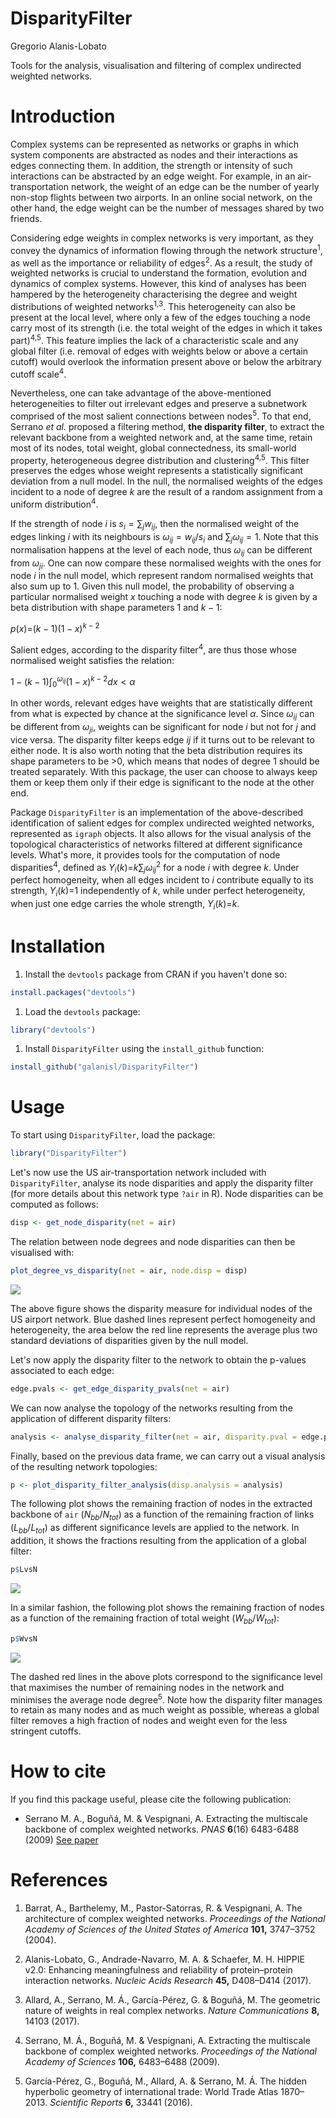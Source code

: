 DisparityFilter
================
Gregorio Alanis-Lobato

Tools for the analysis, visualisation and filtering of complex undirected weighted networks.

Introduction
============

Complex systems can be represented as networks or graphs in which system components are abstracted as nodes and their interactions as edges connecting them. In addition, the strength or intensity of such interactions can be abstracted by an edge weight. For example, in an air-transportation network, the weight of an edge can be the number of yearly non-stop flights between two airports. In an online social network, on the other hand, the edge weight can be the number of messages shared by two friends.

Considering edge weights in complex networks is very important, as they convey the dynamics of information flowing through the network structure<sup>1</sup>, as well as the importance or reliability of edges<sup>2</sup>. As a result, the study of weighted networks is crucial to understand the formation, evolution and dynamics of complex systems. However, this kind of analyses has been hampered by the heterogeneity characterising the degree and weight distributions of weighted networks<sup>1,3</sup>. This heterogeneity can also be present at the local level, where only a few of the edges touching a node carry most of its strength (i.e. the total weight of the edges in which it takes part)<sup>4,5</sup>. This feature implies the lack of a characteristic scale and any global filter (i.e. removal of edges with weights below or above a certain cutoff) would overlook the information present above or below the arbitrary cutoff scale<sup>4</sup>.

Nevertheless, one can take advantage of the above-mentioned heterogeneities to filter out irrelevant edges and preserve a subnetwork comprised of the most salient connections between nodes<sup>5</sup>. To that end, Serrano *et al.* proposed a filtering method, **the disparity filter**, to extract the relevant backbone from a weighted network and, at the same time, retain most of its nodes, total weight, global connectedness, its small-world property, heterogeneous degree distribution and clustering<sup>4,5</sup>. This filter preserves the edges whose weight represents a statistically significant deviation from a null model. In the null, the normalised weights of the edges incident to a node of degree *k* are the result of a random assignment from a uniform distribution<sup>4</sup>.

If the strength of node *i* is *s*<sub>*i*</sub> = ∑<sub>*j*</sub>*w*<sub>*ij*</sub>, then the normalised weight of the edges linking *i* with its neighbours is *ω*<sub>*ij*</sub> = *w*<sub>*ij*</sub>/*s*<sub>*i*</sub> and ∑<sub>*j*</sub>*ω*<sub>*ij*</sub> = 1. Note that this normalisation happens at the level of each node, thus *ω*<sub>*ij*</sub> can be different from *ω*<sub>*ji*</sub>. One can now compare these normalised weights with the ones for node *i* in the null model, which represent random normalised weights that also sum up to 1. Given this null model, the probability of observing a particular normalised weight *x* touching a node with degree *k* is given by a beta distribution with shape parameters 1 and *k* − 1:

*p*(*x*)=(*k* − 1)(1 − *x*)<sup>*k* − 2</sup>

Salient edges, according to the disparity filter<sup>4</sup>, are thus those whose normalised weight satisfies the relation:

1 − (*k* − 1)∫<sub>0</sub><sup>*ω*<sub>*ij*</sub></sup>(1 − *x*)<sup>*k* − 2</sup>*dx* &lt; *α*

In other words, relevant edges have weights that are statistically different from what is expected by chance at the significance level *α*. Since *ω*<sub>*ij*</sub> can be different from *ω*<sub>*ji*</sub>, weights can be significant for node *i* but not for *j* and vice versa. The disparity filter keeps edge *ij* if it turns out to be relevant to either node. It is also worth noting that the beta distribution requires its shape parameters to be &gt;0, which means that nodes of degree 1 should be treated separately. With this package, the user can choose to always keep them or keep them only if their edge is significant to the node at the other end.

Package `DisparityFilter` is an implementation of the above-described identification of salient edges for complex undirected weighted networks, represented as `igraph` objects. It also allows for the visual analysis of the topological characteristics of networks filtered at different significance levels. What's more, it provides tools for the computation of node disparities<sup>4</sup>, defined as *Υ*<sub>*i*</sub>(*k*)=*k*∑<sub>*j*</sub>*ω*<sub>*ij*</sub><sup>2</sup> for a node *i* with degree *k*. Under perfect homogeneity, when all edges incident to *i* contribute equally to its strength, *Υ*<sub>*i*</sub>(*k*)=1 independently of *k*, while under perfect heterogeneity, when just one edge carries the whole strength, *Υ*<sub>*i*</sub>(*k*)=*k*.

Installation
============

1.  Install the `devtools` package from CRAN if you haven't done so:

``` r
install.packages("devtools")
```

1.  Load the `devtools` package:

``` r
library("devtools")
```

1.  Install `DisparityFilter` using the `install_github` function:

``` r
install_github("galanisl/DisparityFilter")
```

Usage
=====

To start using `DisparityFilter`, load the package:

``` r
library("DisparityFilter")
```

Let's now use the US air-transportation network included with `DisparityFilter`, analyse its node disparities and apply the disparity filter (for more details about this network type `?air` in R). Node disparities can be computed as follows:

``` r
disp <- get_node_disparity(net = air)
```

The relation between node degrees and node disparities can then be visualised with:

``` r
plot_degree_vs_disparity(net = air, node.disp = disp)
```

![](README_files/figure-markdown_github/unnamed-chunk-3-1.png)

The above figure shows the disparity measure for individual nodes of the US airport network. Blue dashed lines represent perfect homogeneity and heterogeneity, the area below the red line represents the average plus two standard deviations of disparities given by the null model.

Let's now apply the disparity filter to the network to obtain the p-values associated to each edge:

``` r
edge.pvals <- get_edge_disparity_pvals(net = air)
```

We can now analyse the topology of the networks resulting from the application of different disparity filters:

``` r
analysis <- analyse_disparity_filter(net = air, disparity.pval = edge.pvals, breaks = 100)
```

Finally, based on the previous data frame, we can carry out a visual analysis of the resulting network topologies:

``` r
p <- plot_disparity_filter_analysis(disp.analysis = analysis)
```

The following plot shows the remaining fraction of nodes in the extracted backbone of `air` (*N*<sub>*bb*</sub>/*N*<sub>*tot*</sub>) as a function of the remaining fraction of links (*L*<sub>*bb*</sub>/*L*<sub>*tot*</sub>) as different significance levels are applied to the network. In addition, it shows the fractions resulting from the application of a global filter:

``` r
p$LvsN
```

![](README_files/figure-markdown_github/unnamed-chunk-7-1.png)

In a similar fashion, the following plot shows the remaining fraction of nodes as a function of the remaining fraction of total weight (*W*<sub>*bb*</sub>/*W*<sub>*tot*</sub>):

``` r
p$WvsN
```

![](README_files/figure-markdown_github/unnamed-chunk-8-1.png)

The dashed red lines in the above plots correspond to the significance level that maximises the number of remaining nodes in the network and minimises the average node degree<sup>5</sup>. Note how the disparity filter manages to retain as many nodes and as much weight as possible, whereas a global filter removes a high fraction of nodes and weight even for the less stringent cutoffs.

How to cite
===========

If you find this package useful, please cite the following publication:

-   Serrano M. A., Boguñá, M. & Vespignani, A. Extracting the multiscale backbone of complex weighted networks. *PNAS* **6**(16) 6483-6488 (2009) [See paper](http://www.pnas.org/content/106/16/6483.full)

References
==========

1. Barrat, A., Barthelemy, M., Pastor-Satorras, R. & Vespignani, A. The architecture of complex weighted networks. *Proceedings of the National Academy of Sciences of the United States of America* **101,** 3747–3752 (2004).

2. Alanis-Lobato, G., Andrade-Navarro, M. A. & Schaefer, M. H. HIPPIE v2.0: Enhancing meaningfulness and reliability of protein–protein interaction networks. *Nucleic Acids Research* **45,** D408–D414 (2017).

3. Allard, A., Serrano, M. Á., García-Pérez, G. & Boguñá, M. The geometric nature of weights in real complex networks. *Nature Communications* **8,** 14103 (2017).

4. Serrano, M. Á., Boguñá, M. & Vespignani, A. Extracting the multiscale backbone of complex weighted networks. *Proceedings of the National Academy of Sciences* **106,** 6483–6488 (2009).

5. García-Pérez, G., Boguñá, M., Allard, A. & Serrano, M. Á. The hidden hyperbolic geometry of international trade: World Trade Atlas 1870–2013. *Scientific Reports* **6,** 33441 (2016).
